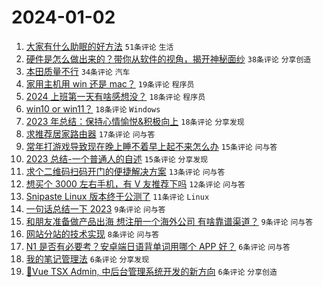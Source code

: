 # 2024-01-02

1. [大家有什么助眠的好方法](https://www.v2ex.com/t/1005047) `51条评论` `生活`
1. [硬件是怎么做出来的？带你从软件的视角，揭开神秘面纱](https://www.v2ex.com/t/1005031) `38条评论` `分享创造`
1. [本田质量不行](https://www.v2ex.com/t/1005056) `34条评论` `汽车`
1. [家用主机用 win 还是 mac？](https://www.v2ex.com/t/1005068) `19条评论` `程序员`
1. [2024 上班第一天有啥感想没？](https://www.v2ex.com/t/1005080) `18条评论` `程序员`
1. [win10 or win11？](https://www.v2ex.com/t/1005072) `18条评论` `Windows`
1. [2023 年总结：保持心情愉悦&积极向上](https://www.v2ex.com/t/1005044) `18条评论` `分享发现`
1. [求推荐居家路由器](https://www.v2ex.com/t/1005036) `17条评论` `问与答`
1. [常年打游戏导致现在晚上睡不着早上起不来怎么办](https://www.v2ex.com/t/1005053) `15条评论` `问与答`
1. [2023 总结-一个普通人的自述](https://www.v2ex.com/t/1005052) `15条评论` `分享发现`
1. [求个二维码扫码开门的便捷解决方案](https://www.v2ex.com/t/1005058) `13条评论` `问与答`
1. [想买个 3000 左右手机，有 V 友推荐下吗](https://www.v2ex.com/t/1005039) `12条评论` `问与答`
1. [Snipaste Linux 版本终于公测了](https://www.v2ex.com/t/1005045) `11条评论` `Linux`
1. [一句话总结一下 2023](https://www.v2ex.com/t/1005071) `9条评论` `问与答`
1. [和朋友准备做产品出海 想注册一个海外公司 有啥靠谱渠道？](https://www.v2ex.com/t/1005049) `9条评论` `问与答`
1. [网站分站的技术实现](https://www.v2ex.com/t/1005041) `8条评论` `问与答`
1. [N1 是否有必要考？安卓端日语背单词用哪个 APP 好？](https://www.v2ex.com/t/1005059) `6条评论` `问与答`
1. [我的笔记管理法](https://www.v2ex.com/t/1005055) `6条评论` `分享发现`
1. [🎉Vue TSX Admin, 中后台管理系统开发的新方向](https://www.v2ex.com/t/1005028) `6条评论` `分享创造`
